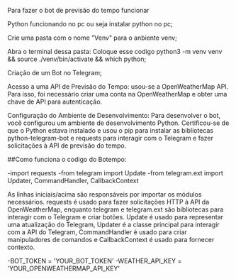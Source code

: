 
Para fazer o bot de previsão do tempo funcionar

Python funcionando no pc ou seja instalar python no pc;

Crie uma pasta com o nome "Venv" para o anbiente venv;

Abra o terminal dessa pasta:
Coloque esse codigo python3 -m venv venv && source ./venv/bin/activate && which python;

Criação de um Bot no Telegram;

Acesso a uma API de Previsão do Tempo:
usou-se a OpenWeatherMap API. Para isso, foi necessário criar uma conta na OpenWeatherMap e obter uma chave de API para autenticação.

Configuração do Ambiente de Desenvolvimento:
Para desenvolver o bot, você configurou um ambiente de desenvolvimento Python. Certificou-se de que o Python estava instalado e usou o pip para instalar as bibliotecas python-telegram-bot e requests para interagir com o Telegram e fazer solicitações à API de previsão do tempo.

##Como funciona o codigo do Botempo:

-import requests
-from telegram import Update
-from telegram.ext import Updater, CommandHandler, CallbackContext

As linhas iniciais/acima são responsáveis por importar os módulos necessários. requests é usado para fazer solicitações HTTP à API da OpenWeatherMap, enquanto telegram e telegram.ext são bibliotecas para interagir com o Telegram e criar botões. Update é usado para representar uma atualização do Telegram, Updater é a classe principal para interagir com a API do Telegram, CommandHandler é usado para criar manipuladores de comandos e CallbackContext é usado para fornecer contexto.

-BOT_TOKEN = 'YOUR_BOT_TOKEN'
-WEATHER_API_KEY = 'YOUR_OPENWEATHERMAP_API_KEY'
